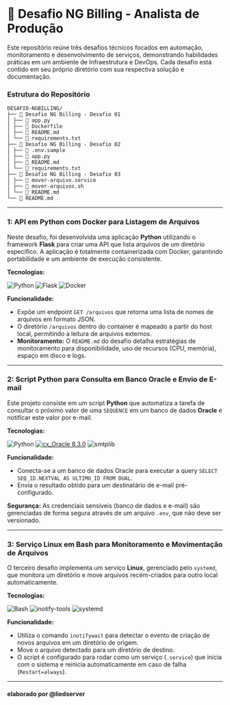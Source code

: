 # 🚀 Desafio NG Billing - Analista de Produção

Este repositório reúne três desafios técnicos focados em automação, monitoramento e desenvolvimento de serviços, demonstrando habilidades práticas em um ambiente de Infraestrutura e DevOps. Cada desafio está contido em seu próprio diretório com sua respectiva solução e documentação.

### Estrutura do Repositório 
```
DESAFIO-NGBILLING/ 
├── 📁 Desafio NG Billing - Desafio 01 
│ ├── 📄 app.py 
│ ├── 🐳 Dockerfile 
│ ├── 📄 README.md 
│ └── 📄 requirements.txt 
├── 📁 Desafio NG Billing - Desafio 02 
│ ├── 📄 .env.sample 
│ ├── 📄 app.py 
│ ├── 📄 README.md 
│ └── 📄 requirements.txt 
├── 📁 Desafio NG Billing - Desafio 03 
│ ├── 📄 mover-arquivo.service 
│ ├── 📄 mover-arquivos.sh 
│ └── 📄 README.md 
└── 📄 README.md
```
---

### 1: API em Python com Docker para Listagem de Arquivos

Neste desafio, foi desenvolvida uma aplicação **Python** utilizando o framework **Flask** para criar uma API que lista arquivos de um diretório específico. A aplicação é totalmente containerizada com Docker, garantindo portabilidade e um ambiente de execução consistente.

**Tecnologias:** 

![Python](https://img.shields.io/badge/Python-3.13.5-blue?logo=python&logoColor=white) ![Flask](https://img.shields.io/badge/Flask-3.0.3-blue?logo=python&logoColor=white) ![Docker](https://img.shields.io/badge/Docker-23.0.3-blue?logo=docker&logoColor=white)

**Funcionalidade:**
* Expõe um endpoint `GET /arquivos` que retorna uma lista de nomes de arquivos em formato JSON.
* O diretório `/arquivos` dentro do container é mapeado a partir do host local, permitindo a leitura de arquivos externos.
* **Monitoramento:** O `README.md` do desafio detalha estratégias de monitoramento para disponibilidade, uso de recursos (CPU, memória), espaço em disco e logs.

---

### 2: Script Python para Consulta em Banco Oracle e Envio de E-mail

Este projeto consiste em um script **Python** que automatiza a tarefa de consultar o próximo valor de uma `SEQUENCE` em um banco de dados **Oracle** e notificar este valor por e-mail.

**Tecnologias:**

![Python](https://img.shields.io/badge/Python-3.13.5-blue?logo=python&logoColor=white) [![cx_Oracle 8.3.0](https://custom-icon-badges.demolab.com/badge/cx_Oracle-8.3.0-F80000?logo=oracle&logoColor=fff)](https://pypi.org/project/cx_Oracle/8.3.0/) ![smtplib](https://img.shields.io/badge/smtplib-3.3-blue?logo=python&logoColor=white)

**Funcionalidade:**
 * Conecta-se a um banco de dados Oracle para executar a query `SELECT SEQ_ID.NEXTVAL AS ULTIMO_ID FROM DUAL`.
 * Envia o resultado obtido para um destinatário de e-mail pré-configurado.

**Segurança:** As credenciais sensíveis (banco de dados e e-mail) são gerenciadas de forma segura através de um arquivo `.env`, que não deve ser versionado.

---

### 3: Serviço Linux em Bash para Monitoramento e Movimentação de Arquivos

O terceiro desafio implementa um serviço **Linux**, gerenciado pelo `systemd`, que monitora um diretório e move arquivos recém-criados para outro local automaticamente.

**Tecnologias:** 

![Bash](https://img.shields.io/badge/Bash-latest-4EAA25?logo=gnu-bash&logoColor=white) ![inotify-tools](https://img.shields.io/badge/inotify--tools-latest-333?logo=linux&logoColor=white) ![systemd](https://img.shields.io/badge/systemd-latest-333?logo=linux&logoColor=white)

**Funcionalidade:**
* Utiliza o comando `inotifywait` para detectar o evento de criação de novos arquivos em um diretório de origem.
* Move o arquivo detectado para um diretório de destino.
* O script é configurado para rodar como um serviço (`.service`) que inicia com o sistema e reinicia automaticamente em caso de falha (`Restart=always`).

---


#### elaborado por @liedserver